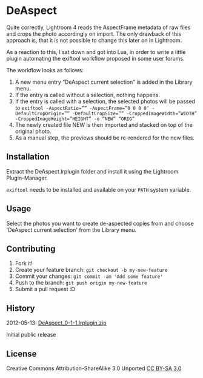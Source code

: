 # DeAspect

Quite correctly, Lightroom 4 reads the AspectFrame metadata of raw files and crops the photo accordingly on import. The only drawback of this approach is, that it is not possible to change this later on in Lightroom.

As a reaction to this, I sat down and got into Lua, in order to write a little plugin automating the exiftool workflow proposed in some user forums.

The workflow looks as follows:

1. A new menu entry “DeAspect current selection” is added in the Library menu.
2. If the entry is called without a selection, nothing happens.
3. If the entry is called with a selection, the selected photos will be passed to `exiftool -AspectRatio=”” -AspectFrame=”0 0 0 0″ -DefaultCropOrigin=”” -DefaultCropSize=”” -CroppedImageWidth=”WIDTH” -CroppedImageHeight=”HEIGHT” -o “NEW” “ORIG”`
4. The newly created file NEW is then imported and stacked on top of the original photo.
5. As a manual step, the previews should be re-rendered for the new files.

## Installation

Extract the DeAspect.lrplugin folder and install it using the Lightroom Plugin-Manager.

`exiftool` needs to be installed and available on your `PATH` system variable.

## Usage

Select the photos you want to create de-aspected copies from and choose 'DeAspect current selection' from the Library menu.

## Contributing

1. Fork it!
2. Create your feature branch: `git checkout -b my-new-feature`
3. Commit your changes: `git commit -am 'Add some feature'`
4. Push to the branch: `git push origin my-new-feature`
5. Submit a pull request :D

## History

2012-05-13: [DeAspect_0-1-1.lrplugin.zip](http://tim.jagenberg.info/files/2012/05/DeAspect_0-1-1.lrplugin.zip)

Initial public release


## License

Creative Commons Attribution-ShareAlike 3.0 Unported [CC BY-SA 3.0](http://creativecommons.org/licenses/by-sa/3.0/)
